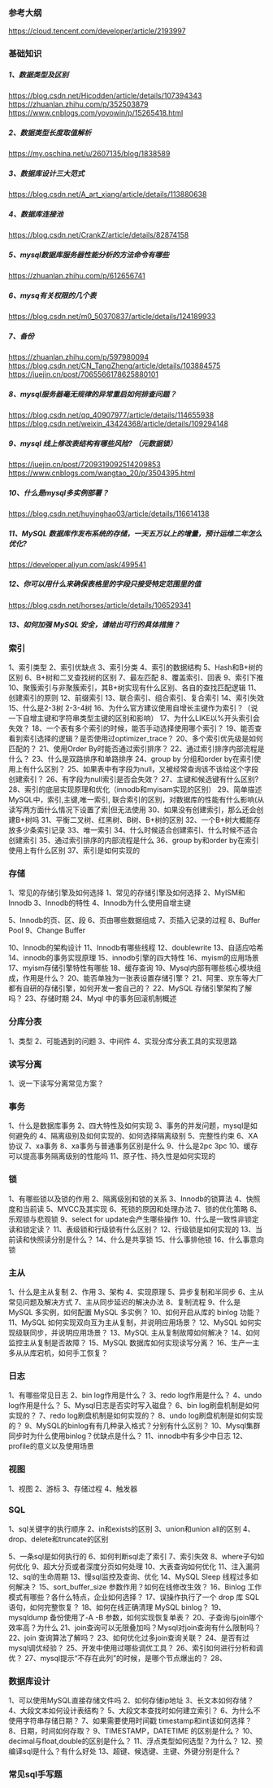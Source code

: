 ### 参考大纲
https://cloud.tencent.com/developer/article/2193997
### 基础知识
##### 1、数据类型及区别
https://blog.csdn.net/Hicodden/article/details/107394343
https://zhuanlan.zhihu.com/p/352503879
https://www.cnblogs.com/yoyowin/p/15265418.html

##### 2、数据类型长度取值解析
https://my.oschina.net/u/2607135/blog/1838589

##### 3、数据库设计三大范式
https://blog.csdn.net/A_art_xiang/article/details/113880638

##### 4、数据库连接池
https://blog.csdn.net/CrankZ/article/details/82874158

##### 5、mysql数据库服务器性能分析的方法命令有哪些
https://zhuanlan.zhihu.com/p/612656741

##### 6、mysq有关权限的几个表
https://blog.csdn.net/m0_50370837/article/details/124189933

##### 7、备份
https://zhuanlan.zhihu.com/p/597980094
https://blog.csdn.net/CN_TangZheng/article/details/103884575
https://juejin.cn/post/7065566178625880101

##### 8、mysql服务器毫无规律的异常重启如何排查问题？
https://blog.csdn.net/qq_40907977/article/details/114655938
https://blog.csdn.net/weixin_43424368/article/details/109294148

##### 9、mysql 线上修改表结构有哪些风险? （元数据锁）
https://juejin.cn/post/7209319092514209853
https://www.cnblogs.com/wangtao_20/p/3504395.html

##### 10、什么是mysql多实例部署？
https://blog.csdn.net/huyinghao03/article/details/116614138

##### 11、MySQL 数据库作发布系统的存储，一天五万以上的增量，预计运维二年怎么优化?
https://developer.aliyun.com/ask/499541

##### 12、你可以用什么来确保表格里的字段只接受特定范围里的值
https://blog.csdn.net/horses/article/details/106529341

##### 13、如何加强 MySQL 安全，请给出可行的具体措施？

### 索引
1、索引类型
2、索引优缺点
3、索引分类
4、索引的数据结构
5、Hash和B+树的区别
6、B+树和二叉查找树的区别
7、最左匹配
8、覆盖索引、回表
9、索引下推
10、聚簇索引与非聚簇索引，其B+树实现有什么区别、各自的查找匹配逻辑
11、创建索引的原则
12、前缀索引
13、联合索引、组合索引、复合索引
14、索引失效
15、什么是2-3树 2-3-4树
16、为什么官方建议使用自增长主键作为索引？（说一下自增主键和字符串类型主键的区别和影响）
17、为什么LIKE以%开头索引会失效？
18、一个表有多个索引的时候，能否手动选择使用哪个索引？
19、能否查看到索引选择的逻辑？是否使用过optimizer_trace？
20、多个索引优先级是如何匹配的？
21、使用Order By时能否通过索引排序？
22、通过索引排序内部流程是什么？
23、什么是双路排序和单路排序
24、group by 分组和order by在索引使用上有什么区别？
25、如果表中有字段为null，又被经常查询该不该给这个字段创建索引？
26、有字段为null索引是否会失效？
27、主键和候选键有什么区别?
28、索引的底层实现原理和优化（innodb和myisam实现的区别）
29、简单描述MySQL中，索引,主键,唯一索引, 联合索引的区别，对数据库的性能有什么影响(从读写两方面什么情况下设置了索|但无法使用
30、如果没有创建索引，那么还会创建B+树吗
31、平衡二叉树、红黑树、B树、B+树的区别
32、一个B+树大概能存放多少条索引记录
33、唯一索引
34、什么时候适合创建索引、什么时候不适合创建索引
35、通过索引排序的内部流程是什么
36、group by和order by在索引使用上有什么区别
37、索引是如何实现的

### 存储
1、常见的存储引擎及如何选择
1、常见的存储引擎及如何选择
2、MyISM和Innodb
3、Innodb的特性
4、Innodb为什么使用自增主键

5、Innodb的页、区、段
6、页由哪些数据组成
7、页插入记录的过程
8、Buffer Pool
9、Change Buffer

10、Innodb的架构设计
11、Innodb有哪些线程
12、doublewrite
13、自适应哈希
14、innodb的事务实现原理
15、innodb引擎的四大特性
16、myism的应用场景
17、myism存储引擎特性有哪些
18、缓存查询
19、Mysql内部有哪些核心模块组成，作用是什么？
20、能否单独为一张表设置存储引擎？
21、阿里、京东等大厂都有自研的存储引擎，如何开发一套自己的？
22、MySQL 存储引擎架构了解吗？
23、存储时期
24、Myql 中的事务回滚机制概述


### 分库分表
1、类型
2、可能遇到的问题
3、中间件
4、实现分库分表工具的实现思路

### 读写分离
1、说一下读写分离常见方案？



### 事务
1、什么是数据库事务
2、四大特性及如何实现
3、事务的并发问题，mysql是如何避免的
4、隔离级别及如何实现的、如何选择隔离级别
5、完整性约束
6、XA协议
7、xa事务
8、xa事务与普通事务区别是什么
9、什么是2pc 3pc
10、缓存可以提高事务隔离级别的性能吗
11、原子性、持久性是如何实现的

### 锁
1、有哪些锁以及锁的作用
2、隔离级别和锁的关系
3、Innodb的锁算法
4、快照度和当前读
5、MVCC及其实现
6、死锁的原因和处理办法
7、锁的优化策略
8、乐观锁与悲观锁
9、select for update会产生哪些操作
10、什么是一致性非锁定读和锁定读？
11、表级锁和行级锁有什么区别？
12、行级锁是如何实现的
13、当前读和快照读分别是什么？
14、什么是共享锁
15、什么事排他锁
16、什么事意向锁


### 主从
1、什么是主从复制
2、作用
3、架构
4、实现原理
5、异步复制和半同步
6、主从常见问题及解决方式
7、主从同步延迟的解决办法
8、复制流程
9、什么是 MySQL 多实例，如何配置 MySQL 多实例？
10、如何开启从库的 binlog 功能？
11、MySQL 如何实现双向互为主从复制，并说明应用场景？
12、MySQL 如何实现级联同步，并说明应用场景？
13、MySQL 主从复制故障如何解决？
14、如何监控主从复制是否故障？
15、MySQL 数据库如何实现读写分离？
16、生产一主多从从库宕机，如何手工恢复？


### 日志
1、有哪些常见日志
2、bin log作用是什么？
3、redo log作用是什么？
4、undo log作用是什么？
5、Mysql日志是否实时写入磁盘？
6、bin log刷盘机制是如何实现的？
7、redo log刷盘机制是如何实现的？
8、undo log刷盘机制是如何实现的？
9、MySQL的binlog有有几种录入格式？分别有什么区别？
10、Mysql集群同步时为什么使用binlog？优缺点是什么？
11、innodb中有多少中日志
12、profile的意义以及使用场景

### 视图
1、视图
2、游标
3、存储过程
4、触发器

### SQL
1、sql关键字的执行顺序
2、in和exists的区别
3、union和union all的区别
4、drop、delete和truncate的区别

5、一条sql是如何执行的
6、如何判断sql走了索引
7、索引失效
8、where子句如何优化
9、超大分页或者深度分页如何处理
10、大表查询如何优化
11、注入漏洞
12、sql的生命周期
13、慢sql监控及查询、优化
14、MySQL Sleep 线程过多如何解决？
15、sort_buffer_size 参数作用？如何在线修改生效？
16、Binlog 工作模式有哪些？各什么特点，企业如何选择？
17、误操作执行了一个 drop 库 SQL 语句，如何完整恢复？
18、如何在线正确清理 MySQL binlog？
19、mysqldump 备份使用了-A -B 参数，如何实现恢复单表？
20、子查询与join哪个效率高？为什么
21、join查询可以无限叠加吗？Mysql对join查询有什么限制吗？
22、join 查询算法了解吗？
23、如何优化过多join查询关联？
24、是否有过mysql调优经验？
25、开发中使用过哪些调优工具？
26、索引如何进行分析和调优？
27、mysql提示“不存在此列”的时候，是哪个节点爆出的？
28、

### 数据库设计
1、可以使用MySQL直接存储文件吗
2、如何存储ip地址
3、长文本如何存储？
4、大段文本如何设计表结构？
5、大段文本查找时如何建立索引？
6、为什么不使用字符串存储日期？
7、如果需要使用时间戳 timestamp和int该如何选择？
8、日期，时间如何存取？
9、TIMESTAMP，DATETIME 的区别是什么？
10、decimal与ﬂoat,double的区别是什么？
11、浮点类型如何选型？为什么？
12、预编译sql是什么？有什么好处
13、超键、候选键、主键、外键分别是什么？

### 常见sql手写题
